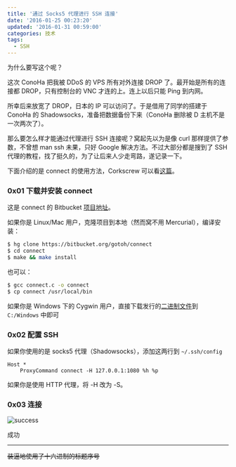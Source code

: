 ```yaml
---
title: '通过 Socks5 代理进行 SSH 连接'
date: '2016-01-25 00:23:20'
updated: '2016-01-31 00:59:00'
categories: 技术
tags:
  - SSH
---
```


为什么要写这个呢？

这次 ConoHa 把我被 DDoS 的 VPS 所有对外连接 DROP 了。最开始是所有的连接都 DROP，只有控制台的 VNC 才连的上。连上以后只能 Ping 到内网。

所幸后来放宽了 DROP，日本的 IP 可以访问了。于是借用了同学的搭建于 ConoHa 的 Shadowsocks，准备把数据备份下来（ConoHa 删除被 D 主机不是一次两次了）。

那么要怎么样才能通过代理进行 SSH 连接呢？窝起先以为是像 curl 那样提供了参数，不曾想 man ssh 未果，只好 Google 解决方法。不过大部分都是搜到了 SSH 代理的教程，找了挺久的，为了让后来人少走弯路，遂记录一下。

下面介绍的是 connect 的使用方法，Corkscrew 可以看[这篇](http://www.techrepublic.com/blog/linux-and-open-source/using-corkscrew-to-tunnel-ssh-over-http/)。

### 0x01 下载并安装 connect

这是 connect 的 Bitbucket [项目地址](https://bitbucket.org/gotoh/connect/src)。

如果你是 Linux/Mac 用户，克隆项目到本地（然而窝不用 Mercurial），编译安装：

```bash
$ hg clone https://bitbucket.org/gotoh/connect
$ cd connect
$ make && make install
```

也可以：

```bash
$ gcc connect.c -o connect
$ cp connect /usr/local/bin
```

如果你是 Windows 下的 Cygwin 用户，直接下载发行的[二进制文件](https://bitbucket.org/gotoh/connect/downloads)到 `C:/Windows` 中即可

### 0x02 配置 SSH

如果你使用的是 socks5 代理（Shadowsocks），添加这两行到 `~/.ssh/config`

```
Host *
    ProxyCommand connect -H 127.0.0.1:1080 %h %p
```

如果你是使用 HTTP 代理，将 -H 改为 -S。

### 0x03 连接

![success](https://img.prin.studio/images/2016/01/2016-01-24_08-19-25.png)

成功

- - - - - -

~~装逼地使用了十六进制的标题序号~~



